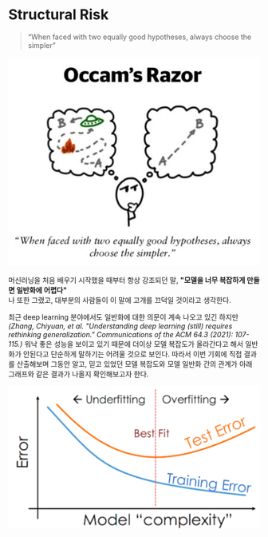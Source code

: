 # Structural Risk
> “When faced with two equally good hypotheses, always choose the simpler”

<p align="center">
    <img src="images/Intro.png" width="700"/>
</p>

머신러닝을 처음 배우기 시작했을 때부터 항상 강조되던 말, **"모델을 너무 복잡하게 만들면 일반화에 어렵다"** \
나 또한 그랬고, 대부분의 사람들이 이 말에 고개를 끄덕일 것이라고 생각한다.

최근 deep learning 분야에서도 일반화에 대한 의문이 계속 나오고 있긴 하지만 *(Zhang, Chiyuan, et al. "Understanding deep learning (still) requires rethinking generalization." Communications of the ACM 64.3 (2021): 107-115.)* 워낙 좋은 성능을 보이고 있기 때문에 더이상 모델 복잡도가 올라간다고 해서 일반화가 안된다고 단순하게 말하기는 어려울 것으로 보인다. 따라서 이번 기회에 직접 결과를 산출해보며 그동안 알고, 믿고 있었던 모델 복잡도와 모델 일반화 간의 관계가 아래 그래프와 같은 결과가 나올지 확인해보고자 한다.

<p align="center">
    <img src="images/complexity.png" width="700"/>
</p>

